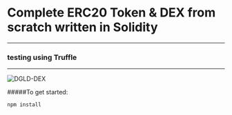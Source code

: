 # Complete ERC20 Token & DEX from scratch written in Solidity
*************************
### testing using Truffle
-------------------------
![DGLD-DEX](https://user-images.githubusercontent.com/81730792/123808908-266d9100-d8bf-11eb-9c70-6c3c9eca6f84.png)

#####To get started:

```
npm install
```
